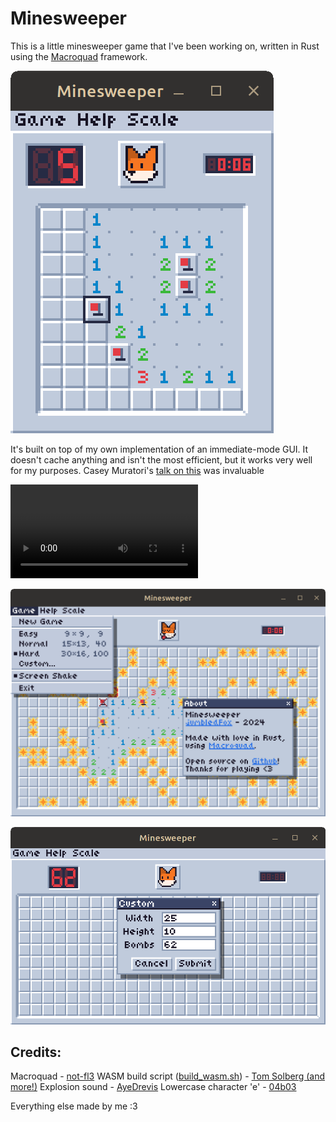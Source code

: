 # Minesweeper

This is a little minesweeper game that I've been working on, written in Rust using the [Macroquad](https://github.com/not-fl3/macroquad) framework.

![A game in action](docs/ms.png)

It's built on top of my own implementation of an immediate-mode GUI. It doesn't cache anything and isn't the most efficient, but it works very well for my purposes. Casey Muratori's [talk on this](https://youtu.be/Z1qyvQsjK5Y) was invaluable

![Bombs exploding](docs/explosions.mp4)

![A menubar dropdown open, as well as a popup](docs/menubar_popup.png)

![The 'custom game generator' popup](docs/custom.png)

## Credits:

Macroquad - [not-fl3](https://github.com/not-fl3/macroquad)
WASM build script ([build_wasm.sh](build_wasm.sh)) - [Tom Solberg (and more!)](https://gist.github.com/nicolas-sabbatini/8af10dddc96be76d2bf24fc671131add)
Explosion sound - [AyeDrevis](https://freesound.org/people/AyaDrevis/sounds/649191/)
Lowercase character 'e' - [04b03](https://www.dafont.com/04b-03.font)

Everything else made by me :3